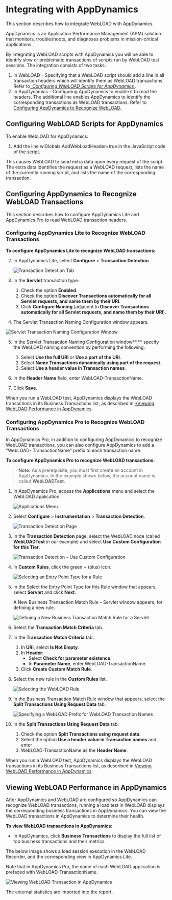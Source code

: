 ﻿# Integrating with AppDynamics

This section describes how to integrate WebLOAD with AppDynamics.

AppDynamics is an Application Performance Management (APM) solution that monitors, troubleshoots, and diagnoses problems in mission-critical applications.

By integrating WebLOAD scripts with AppDynamics you will be able to identify slow or problematic transactions of scripts run by WebLOAD test sessions. The integration consists of two tasks:

1. In WebLOAD – Specifying that a WebLOAD script should add a line in all transaction headers which will identify them as WebLOAD transactions. Refer to[` `*Configuring WebLOAD Scripts for AppDynamics* ](#configuring-webload-scripts-for-appdynamics).
1. In AppDynamics – Configuring AppDynamics to enable it to read the headers. The additional line enables AppDynamics to identify the corresponding transactions as WebLOAD transactions. Refer to [Configuring AppDynamics to Recognize WebLOAD](#configuring-appdynamics-to-recognize-webload-transactions).



## Configuring WebLOAD Scripts for AppDynamics

To enable WebLOAD for AppDynamics:

1.	Add the line wlGlobals.AddWebLoadHeader=true in the JavaScript code of the script.

This causes WebLOAD to send extra data upon every request of the script. The extra data identifies the request as a WebLOAD request, lists the name of the currently running script, and lists the name of the corresponding transaction.



## Configuring AppDynamics to Recognize WebLOAD Transactions

This section describes how to configure AppDynamics Lite and AppDynamics Pro to read WebLOAD transaction headers.

### Configuring AppDynamics Lite to Recognize WebLOAD Transactions

**To configure AppDynamics Lite to recognize WebLOAD transactions:**

2. In AppDynamics Lite, select **Configure** > **Transaction Detection**.

   ![Transaction Detection Tab](../images/console_users_guide_3009.png)

3. In the **Servlet** transaction type:

   1. Check the option **Enabled**.
   2. Check the option **Discover Transactions automatically for all Servlet requests, and name them by their URI**.
   3. Click **Configure Naming** (adjacent to **Discover Transactions automatically for all Servlet requests, and name them by their URI**).


4. The Servlet Transaction Naming Configuration window appears.



![Servlet Transaction Naming Configuration Window](../images/console_users_guide_3010.png)



5. In the Servlet Transaction Naming Configuration window**,** specify the WebLOAD naming convention by performing the following:
   1. Select **Use the full URI** or **Use a part of the URI**.
   1. Select **Name Transactions dynamically using part of the request**.
   1. Select **Use a header value in Transaction names**.

6. In the **Header Name** field, enter WebLOAD-TransactionName.
7. Click **Save**.

When you run a WebLOAD test, AppDynamics displays the WebLOAD transactions in its Business Transactions list, as described in [*Viewing WebLOAD Performance in AppDynamics](#viewing-webload-performance-in-appdynamics).



### Configuring AppDynamics Pro to Recognize WebLOAD Transactions

In AppDynamics Pro, in addition to configuring AppDynamics to recognize WebLOAD transactions, you can also configure AppDynamics to add a "WebLOAD- TransactionName" prefix to each transaction name.

**To configure AppDynamics Pro to recognize WebLOAD transactions:**

> **Note:** As a prerequisite, you must first create an account in AppDynamics. In the example shown below, the account name is called **WebLOADTest**.

1. In AppDynamics Pro, access the **Applications** menu and select the WebLOAD application.

   ![Applications Menu](../images/console_users_guide_3012.jpeg)



2. Select **Configure** > **Instrumentation** > **Transaction Detection**.

   ![Transaction Detection Page](../images/console_users_guide_3013.jpeg)



3. In the **Transaction Detection** page, select the WebLOAD node (called **WebLOADTest** in our example) and select **Use Custom Configuration for this Tier**.

   ![Transaction Detection – Use Custom Configuration](../images/console_users_guide_3014.jpeg)

4. In **Custom Rules**, click the green + (plus) icon.

   ![Selecting an Entry Point Type for a Rule](../images/console_users_guide_3015.jpeg)

5. In the Select the Entry Point Type for this Rule window that appears, select **Servlet** and click **Next**.

   A New Business Transaction Match Rule – Servlet window appears, for defining a new rule.

   ![Defining a New Business Transaction Match Rule for a Servlet](../images/console_users_guide_3016.png)



6. Select the **Transaction Match Criteria** tab.
7. In the **Transaction Match Criteria** tab:
   1. In **URI**, select **Is Not Empty**.
   2. In **Header**:
      - Select **Check for parameter existence**.
      - In **Parameter Name**, enter WebLOAD-TransactionName.
   3. Click **Create Custom Match Rule**.

8. Select the new rule in the **Custom Rules** list.

   ![Selecting the WebLOAD Rule](../images/console_users_guide_3017.jpeg)



9. In the Business Transaction Match Rule window that appears, select the **Split Transactions Using Request Data** tab.

   ![Specifying a WebLOAD Prefix for WebLOAD Transaction Names](../images/console_users_guide_3018.jpeg)



10. In the **Split Transactions Using Request Data** tab:
    1. Check the option **Split Transactions using request data**.
    2. Select the option **Use a header value in Transaction names** and enter
    3. WebLOAD-TransactionName as the **Header Name**.

When you run a WebLOAD test, AppDynamics displays the WebLOAD transactions in its Business Transactions list, as described in [Viewing WebLOAD Performance in AppDynamics](#viewing-webload-performance-in-appdynamics).



## Viewing WebLOAD Performance in AppDynamics

After AppDynamics and WebLOAD are configured so AppDynamics can recognize WebLOAD transactions, running a load test in WebLOAD displays the corresponding business transactions in AppDynamics. You can view the WebLOAD transactions in AppDynamics to determine their health.

**To view WebLOAD transactions in AppDynamics:**

- In AppDynamics, click **Business Transactions** to display the full list of top business transactions and their metrics.

The below image shows a load session execution in the WebLOAD Recorder, and the corresponding view in AppDynamics Lite.

Note that in AppDynamics Pro, the name of each WebLOAD application is prefaced with WebLOAD-TransactionName.

![Viewing WebLOAD Transaction in AppDynamics](../images/console_users_guide_3019.jpeg)



The external statistics are imported into the report.



